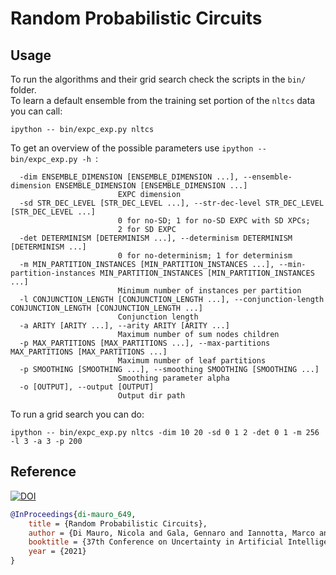 # Random Probabilistic Circuits

## Usage

To run the algorithms and their grid search check the scripts in the `bin/` folder.  
To learn a default ensemble from the training set portion of the `nltcs`
data you can call:

    ipython -- bin/expc_exp.py nltcs

To get an overview of the possible parameters use `ipython -- bin/expc_exp.py -h
`:

      -dim ENSEMBLE_DIMENSION [ENSEMBLE_DIMENSION ...], --ensemble-dimension ENSEMBLE_DIMENSION [ENSEMBLE_DIMENSION ...]
                            EXPC dimension
      -sd STR_DEC_LEVEL [STR_DEC_LEVEL ...], --str-dec-level STR_DEC_LEVEL [STR_DEC_LEVEL ...]
                            0 for no-SD; 1 for no-SD EXPC with SD XPCs;
                            2 for SD EXPC
      -det DETERMINISM [DETERMINISM ...], --determinism DETERMINISM [DETERMINISM ...]
                            0 for no-determinism; 1 for determinism
      -m MIN_PARTITION_INSTANCES [MIN_PARTITION_INSTANCES ...], --min-partition-instances MIN_PARTITION_INSTANCES [MIN_PARTITION_INSTANCES ...]
                            Minimum number of instances per partition
      -l CONJUNCTION_LENGTH [CONJUNCTION_LENGTH ...], --conjunction-length CONJUNCTION_LENGTH [CONJUNCTION_LENGTH ...]
                            Conjunction length
      -a ARITY [ARITY ...], --arity ARITY [ARITY ...]
                            Maximum number of sum nodes children
      -p MAX_PARTITIONS [MAX_PARTITIONS ...], --max-partitions MAX_PARTITIONS [MAX_PARTITIONS ...]
                            Maximum number of leaf partitions
      -p SMOOTHING [SMOOTHING ...], --smoothing SMOOTHING [SMOOTHING ...]
                            Smoothing parameter alpha
      -o [OUTPUT], --output [OUTPUT]
                            Output dir path



To run a grid search you can do:

    ipython -- bin/expc_exp.py nltcs -dim 10 20 -sd 0 1 2 -det 0 1 -m 256 -l 3 -a 3 -p 200

## Reference
[![DOI](https://zenodo.org/badge/DOI/10.5281/zenodo.4775258.svg)](https://doi.org/10.5281/zenodo.4775258)
```bibtex
@InProceedings{di-mauro_649,
    title = {Random Probabilistic Circuits},
    author = {Di Mauro, Nicola and Gala, Gennaro and Iannotta, Marco and Basile, Teresa M.A.},
    booktitle = {37th Conference on Uncertainty in Artificial Intelligence (UAI) },
    year = {2021}
}
```

